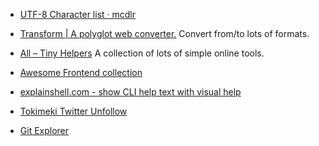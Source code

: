
* [UTF-8 Character list · mcdlr](https://mcdlr.com/utf-8/#1)
* [Transform | A polyglot web converter.](https://transform.tools/) Convert from/to lots of formats.

* [All – Tiny Helpers](https://tiny-helpers.dev/) A collection of lots of simple online tools.
* [Awesome Frontend collection](https://awesomejs.dev/)
* [explainshell.com - show CLI help text with visual help](https://explainshell.com/)
* [Tokimeki Twitter Unfollow](https://tokimeki-unfollow.glitch.me/)
* [Git Explorer](https://gitexplorer.com/)
<!--stackedit_data:
eyJoaXN0b3J5IjpbMTM4MTI4MzcxN119
-->
